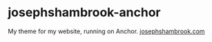 # josephshambrook-anchor
My theme for my website, running on Anchor.
[josephshambrook.com](http://josephshambrook.com)
